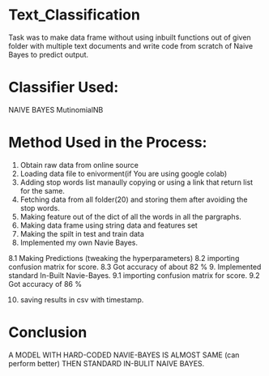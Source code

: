 # Text_Classification
Task was to make data frame without using inbuilt functions out of given folder with multiple text documents and write code from scratch of Naive Bayes to predict output.

# Classifier Used:
 NAIVE BAYES 
 MutinomialNB
 
# Method Used in the Process:
1. Obtain raw data from online source 
2. Loading data file to enivorment(if You are using google colab)
3. Adding stop words list manaully copying or using a link that return list for the same.
4. Fetching data from all folder(20) and storing them after avoiding the stop words.
5. Making feature out of the dict of all the words in all the pargraphs.
6. Making data frame using string data and features set
7. Making the spilt in test and train data 
8. Implemented my own Navie Bayes.
 
  8.1 Making Predictions (tweaking the hyperparameters)
  8.2 importing confusion matrix for score.
  8.3 Got accuracy of about 82 %
9. Implemented standard In-Built Navie-Bayes.
   9.1 importing confusion matrix for score.
   9.2 Got accuracy of 86 %
 
10. saving results in csv with timestamp.

# Conclusion 
A MODEL WITH HARD-CODED NAVIE-BAYES IS ALMOST SAME (can perform better) THEN STANDARD IN-BULIT NAIVE BAYES.
